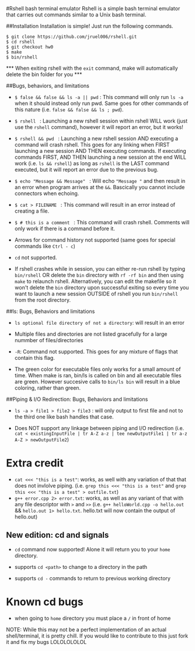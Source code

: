 #Rshell bash terminal emulator
Rshell is a simple bash terminal emulator that carries out commands similar to a Unix bash terminal.

##Installation
Installation is simple! Just run the following commands.
```
$ git clone https://github.com/jruel006/rshell.git
$ cd rshell
$ git checkout hw0
$ make
$ bin/rshell
```
*** When exiting rshell with the `exit` command, make will automatically delete the bin folder for you ***

##Bugs, behaviors, and limitations

* ``$ false && false && ls -a || pwd`` : This command will only run `ls -a` when it should instead only run pwd. Same goes for other commands of this nature (i.e. `false && false && ls ; pwd`).

* ``$ rshell `` : Launching a new rshell session within rshell WILL work (just use the `rshell` command), however it will report an error, but it works! 

* ``$ rshell && pwd `` :  Launching a new rshell session AND executing a command will crash rshell. This goes for any linking when FIRST launching a new session AND THEN executing commands. If executing commands FIRST, AND THEN launching a new session at the end WILL work (i.e. `ls && rshell`) as long as `rshell` is the LAST command executed, but it will report an error due to the previous bug. 

* ``$ echo "Message && Message" `` : Will echo `"Message "` and then result in an error when program arrives at the `&&`. Bascically you cannot include connectors when echoing. 

* ``$ cat > FILENAME `` : This command will result in an error instead of creating a file. 

* ``$ # this is a comment `` : This command will crash rshell. Comments will only work if there is a command before it. 

* Arrows for command history not supported (same goes for special commands like `Ctrl - c`)

* ``cd`` not supported.

* If rshell crashes while in session, you can either re-run rshell by typing `bin/rshell` OR delete the `bin` directory with `rf -rf bin` and then using `make` to relaunch rshell. 
Alternatively, you can edit the makefile so it won't delete the `bin` directory upon successful exiting so every time you want to launch a new session OUTSIDE of rshell you run `bin/rshell` from the root directory. 

##ls: Bugs, Behaviors and limitations

* ``ls optional file directory of not a directory``: will result in an error

* Multiple files and directories are not listed gracefully for a large nummber of files/directories

* ``-R``: Command not supported. This goes for any mixture of flags that contain this flag. 

* The green color for executable files only works for a small amount of time. When make is ran, bin/ls is called on bin and all executable files are green. However succesive calls to ``bin/ls bin`` will result in a blue coloring, rather than green. 

##Piping & I/O Redirection: Bugs, Behaviors and limitations

* `ls -a > file1 > file2 > file3` : will only output to first file and not to the third one like bash handles that case.

* Does NOT support any linkage between piping and I/O redirection
(i.e. ` cat < existingInputFile | tr A-Z a-z | tee newOutputFile1 | tr a-z A-Z > newOutputFile2`)

# Extra credit

* `cat <<< "this is a test"`: works, as well with any variation of that that does not invlolve piping.
(i.e. `grep this <<< "this is a test"` and `grep this <<< "this is a test" > outfile.txt`)
* `g++ error.cpp 2> error.txt`: works, as well as any variant of that with any file descriptor with `>` and `>>`
(i.e. `g++ helloWorld.cpp -o hello.out` && `hello.out 1> hello.txt`. hello.txt will now contain the output of hello.out) 

## New edition: cd and signals

* `cd` command now supported! Alone it will return you to your `home` directory.

* supports `cd <path>` to change to a directory in the path

* supports `cd -` commands to return to previous working directory

# Known cd bugs

* when going to `home` directory you must place a `/` in front of home




NOTE: While this may not be a perfect implementation of an actual shell/terminal, it is pretty chill. If you would like to contribute to this just fork it and fix my bugs LOLOLOLOLOL
